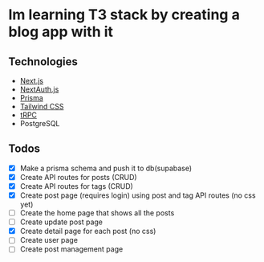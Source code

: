 # Im learning T3 stack by creating a blog app with it

## Technologies

- [Next.js](https://nextjs.org)
- [NextAuth.js](https://next-auth.js.org)
- [Prisma](https://prisma.io)
- [Tailwind CSS](https://tailwindcss.com)
- [tRPC](https://trpc.io)
- PostgreSQL

## Todos

- [x] Make a prisma schema and push it to db(supabase)
- [x] Create API routes for posts (CRUD)
- [x] Create API routes for tags (CRUD)
- [x] Create post page (requires login) using post and tag API routes (no css yet)
- [ ] Create the home page that shows all the posts
- [ ] Create update post page
- [x] Create detail page for each post (no css)
- [ ] Create user page
- [ ] Create post management page
